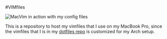 #VIMfiles

![MacVim in action with my config files](https://dl.dropbox.com/u/8955849/macvim.png)

This is a repository to host my vimfiles that I use on my MacBook Pro, since the vimfiles that I is in my [dotfiles repo](https://github.com/m8ck/dotfiles) is customized for my Arch setup.
